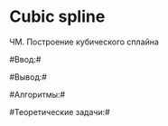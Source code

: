 Cubic spline
=============

ЧМ. Построение кубического сплайна

#Ввод:#


#Вывод:#


#Алгоритмы:#


#Теоретические задачи:#


